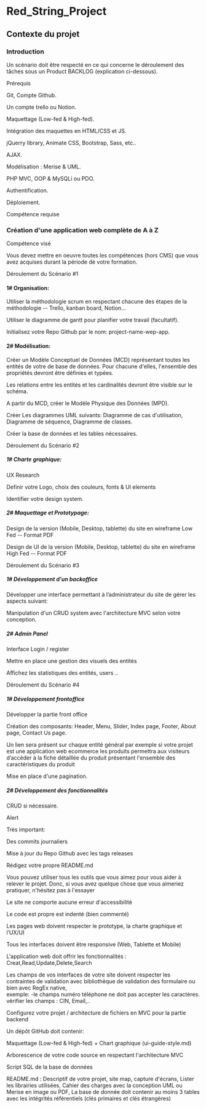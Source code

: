 # Red_String_Project

## Contexte du projet
### Introduction

Un scénario doit être respecté en ce qui concerne le déroulement des tâches sous un Product BACKLOG (explication ci-dessous).

Prérequis

Git, Compte Github.

Un compte trello ou Notion.

Maquettage (Low-fed & High-fed).

Intégration des maquettes en HTML/CSS et JS.

jQuerry library, Animate CSS, Bootstrap, Sass, etc..

AJAX.

Modélisation : Merise & UML.

PHP MVC, OOP & MySQLi ou PDO.

Authentification.

Déploiement.

Compétence requise

### Création d'une application web complète de A à Z

Compétence visé

Vous devez mettre en oeuvre toutes les compétences (hors CMS) que vous avez acquises durant la période de votre formation.

Déroulement du Scénario #1

#### 1# Organisation:

Utiliser la méthodologie scrum en respectant chacune des étapes de la méthodologie -- Trello, kanban board, Notion...

Utiliser le diagramme de gantt pour planifier votre travail (facultatif).

Initialisez votre Repo Github par le nom: project-name-wep-app.

#### 2# Modélisation:

Créer un Modèle Conceptuel de Données (MCD) représentant toutes les entités de votre de base de données. Pour chacune d'elles, l'ensemble des propriétés devront être définies et typées.

Les relations entre les entités et les cardinalités devront être visible sur le schéma.

A partir du MCD, créer le Modèle Physique des Données (MPD).

Créer Les diagrammes UML suivants: Diagramme de cas d'utilisation, Diagramme de séquence, Diagramme de classes.

Créer la base de données et les tables nécessaires.

Déroulement du Scénario #2

##### 1# Charte graphique:

UX Research

Definir votre Logo, choix des couleurs, fonts & UI elements

Identifier votre design system.

##### 2# Maquettage et Prototypage:

Design de la version (Mobile, Desktop, tablette) du site en wireframe Low Fed -- Format PDF

Design de UI de la version (Mobile, Desktop, tablette) du site en wireframe High Fed -- Format PDF

Déroulement du Scénario #3

##### 1# Développement d'un backoffice

Développer une interface permettant à l’administrateur du site de gérer les aspects suivant:

Manipulation d'un CRUD system avec l'architecture MVC selon votre conception.

##### 2# Admin Panel

Interface Login / register

Mettre en place une gestion des visuels des entités

Affichez les statistiques des entités, users ..

Déroulement du Scénario #4

##### 1# Développement frontoffice

Développer la partie front office

Création des composants: Header, Menu, Slider, Index page, Footer, About page, Contact Us page.

Un lien sera présent sur chaque entité général par exemple si votre projet est une application web ecommerce les produits permettra aux visiteurs d’accéder à la  fiche détaillée du produit présentant l'ensemble des caractéristiques du produit

Mise en place d'une pagination.

##### 2# Développement des fonctionnalités

CRUD si nécessaire.

Alert

Très important:

Des commits journaliers

Mise à jour du Repo Github avec les tags releases

Rédigez votre propre README.md

Vous pouvez utiliser tous les outils que vous aimez pour vous aider à relever le projet. Donc, si vous avez quelque chose que vous aimeriez pratiquer, n'hésitez pas à l'essayer

Le site ne comporte aucune erreur d'accessibilité

Le code est propre est indenté (bien commenté)

Les pages web doivent respecter le prototype, la charte graphique et l’UX/UI

Tous les interfaces doivent être responsive (Web, Tablette et Mobile)

L'application web doit offrir les fonctionnalités : Creat,Read,Update,Delete,Search

Les champs de vos interfaces de votre site doivent respecter les contraintes de validation avec bibliothèque de validation des formulaire ou bien avec RegEx native,  
exemple: -le champs numéro téléphone ne doit pas accepter les caractères. vérifier les champs : CIN, Email,..

Configurez votre projet / architecture de fichiers en MVC pour la partie backend

Un dépôt GitHub doit contenir:

Maquettage (Low-fed & High-fed) + Chart graphique (ui-guide-style.md)

Arborescence de votre code source en respectant l'architecture MVC

Script SQL de la base de données

README.md : Descriptif de votre projet, site map, capture d'écrans, Lister les librairies utilisées, Cahier des charges avec la conception UML ou Merise en image ou PDF, La base de donnée doit contenir au moins 3 tables avec les intégrités référentiels (clés primaires et clés étrangères)
